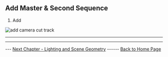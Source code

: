 ## Add Master & Second Sequence

1.  Add

![add camera cut track](../images/.jpg)

***

***

--- [Next Chapter - Lighting and Scene Geometry](../shadow/README.md) ------ [Back to Home Page](../README.md)